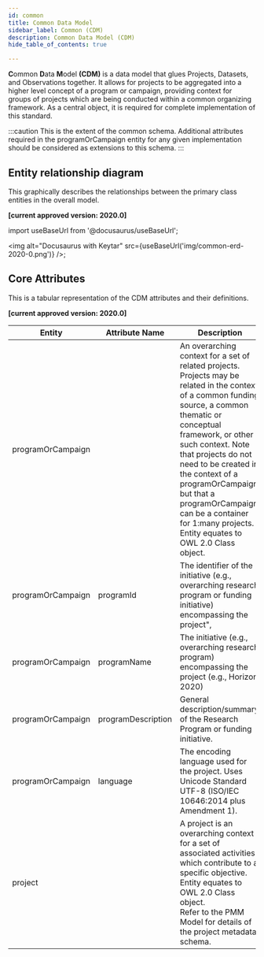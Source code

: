 ```yaml
---
id: common
title: Common Data Model
sidebar_label: Common (CDM)
description: Common Data Model (CDM)
hide_table_of_contents: true

---
```

**C**ommon **D**ata **M**odel **(CDM)** is a data model that glues Projects, Datasets, and Observations together. It allows for projects to be aggregated into a higher level concept of a program or campaign, providing context for groups of projects which are being conducted within a common organizing framework. As a central object, it is required for complete implementation of this standard. 

:::caution
This is the extent of the common schema. Additional attributes required in the programOrCampaign entity for any given implementation should be considered as extensions to this schema.
:::

## Entity relationship diagram
This graphically describes the relationships between the primary class entities in the overall model.

**[current approved version: 2020.0]**

import useBaseUrl from '@docusaurus/useBaseUrl';

<img
  alt="Docusaurus with Keytar"
  src={useBaseUrl('img/common-erd-2020-0.png')}
/>;


## Core Attributes
This is a tabular representation of the CDM attributes and their definitions.

**[current approved version: 2020.0]**

<table className="table table-condensed">
<thead><tr><th title="Field #1">Entity</th>
<th title="Field #2">Attribute Name</th>
<th title="Field #3">Description</th>
<th title="Field #4">Data Type</th>
<th title="Field #5">Obligation</th>
<th title="Field #6">Multiplicity</th>
<th title="Field #7">Synonym term in other standards</th>
</tr></thead>
<tbody><tr>
<td>programOrCampaign</td>
<td> </td>
<td>An overarching context for a set of related projects. Projects may be related in the context of a common funding source, a common thematic or conceptual framework, or other such context. Note that projects do not need to be created in the context of a programOrCampaign, but that a programOrCampaign can be a container for 1:many projects. Entity equates to OWL 2.0 Class object.</td>
<td> </td>
<td>Optional</td>
<td>0:1</td>
<td> </td>
</tr>
<tr>
<td>programOrCampaign</td>
<td>programId</td>
<td>The identifier of the initiative (e.g., overarching research program or funding initiative) encompassing the project&quot;,</td>
<td>text</td>
<td>Mandatory</td>
<td>1:1</td>
<td> </td>
</tr>
<tr>
<td>programOrCampaign</td>
<td>programName</td>
<td>The initiative (e.g., overarching research program) encompassing the project (e.g., Horizon 2020)</td>
<td>text</td>
<td>Mandatory</td>
<td>1:1</td>
<td> </td>
</tr>
<tr>
<td>programOrCampaign</td>
<td>programDescription</td>
<td>General description/summary  of the Research Program or funding initiative.</td>
<td>text</td>
<td>Optional</td>
<td>0:1</td>
<td> </td>
</tr>
<tr>
<td>programOrCampaign</td>
<td>language</td>
<td>The encoding language used for the project. Uses Unicode Standard UTF-8 (ISO/IEC 10646:2014 plus Amendment 1).</td>
<td>vocabulary </td>
<td>Mandatory</td>
<td>1:1</td>
<td>dcterms:language<br/>MD_DataIdentification.characterSet</td>
</tr>
<tr>
<td>project</td>
<td> </td>
<td>A project is an overarching context for a set of associated activities which contribute to a specific objective. Entity equates to OWL 2.0 Class object.<br/>Refer to the PMM Model for details of the project metadata schema.</td>
<td> </td>
<td>Mandatory</td>
<td>1:n</td>
<td> </td>
</tr>
</tbody></table>